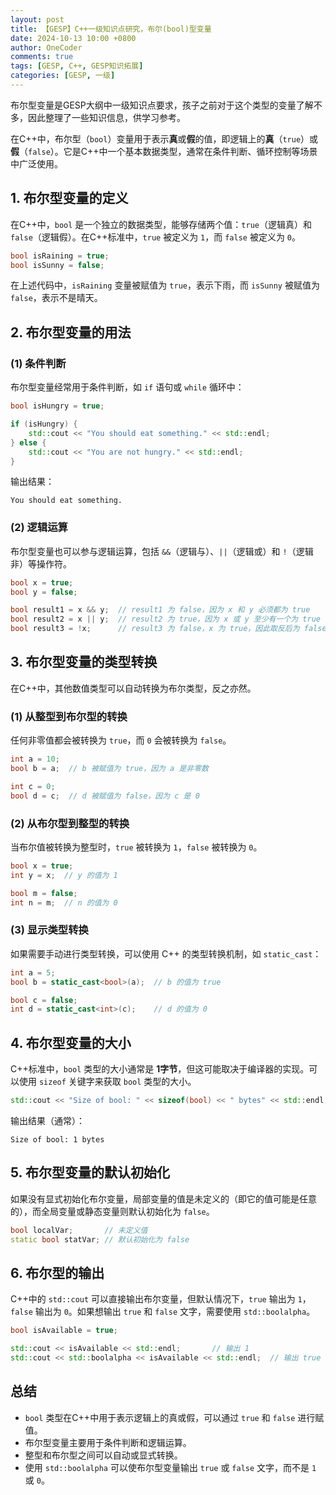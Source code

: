 ```yaml
---
layout: post
title: 【GESP】C++一级知识点研究，布尔(bool)型变量
date: 2024-10-13 10:00 +0800
author: OneCoder
comments: true
tags: [GESP, C++, GESP知识拓展]
categories: [GESP, 一级]
---
```

布尔型变量是GESP大纲中一级知识点要求，孩子之前对于这个类型的变量了解不多，因此整理了一些知识信息，供学习参考。

<!--more-->

在C++中，布尔型（`bool`）变量用于表示**真**或**假**的值，即逻辑上的**真**（`true`）或**假**（`false`）。它是C++中一个基本数据类型，通常在条件判断、循环控制等场景中广泛使用。

## 1. **布尔型变量的定义**

在C++中，`bool` 是一个独立的数据类型，能够存储两个值：`true`（逻辑真）和 `false`（逻辑假）。在C++标准中，`true` 被定义为 `1`，而 `false` 被定义为 `0`。

```cpp
bool isRaining = true;
bool isSunny = false;
```

在上述代码中，`isRaining` 变量被赋值为 `true`，表示下雨，而 `isSunny` 被赋值为 `false`，表示不是晴天。

## 2. **布尔型变量的用法**

### (1) **条件判断**

布尔型变量经常用于条件判断，如 `if` 语句或 `while` 循环中：

```cpp
bool isHungry = true;

if (isHungry) {
    std::cout << "You should eat something." << std::endl;
} else {
    std::cout << "You are not hungry." << std::endl;
}
```

输出结果：

```console
You should eat something.
```

### (2) **逻辑运算**

布尔型变量也可以参与逻辑运算，包括 `&&`（逻辑与）、`||`（逻辑或）和 `!`（逻辑非）等操作符。

```cpp
bool x = true;
bool y = false;

bool result1 = x && y;  // result1 为 false，因为 x 和 y 必须都为 true
bool result2 = x || y;  // result2 为 true，因为 x 或 y 至少有一个为 true
bool result3 = !x;      // result3 为 false，x 为 true，因此取反后为 false
```

## 3. **布尔型变量的类型转换**

在C++中，其他数值类型可以自动转换为布尔类型，反之亦然。

### (1) **从整型到布尔型的转换**

任何非零值都会被转换为 `true`，而 `0` 会被转换为 `false`。

```cpp
int a = 10;
bool b = a;  // b 被赋值为 true，因为 a 是非零数

int c = 0;
bool d = c;  // d 被赋值为 false，因为 c 是 0
```

### (2) **从布尔型到整型的转换**

当布尔值被转换为整型时，`true` 被转换为 `1`，`false` 被转换为 `0`。

```cpp
bool x = true;
int y = x;  // y 的值为 1

bool m = false;
int n = m;  // n 的值为 0
```

### (3) **显示类型转换**

如果需要手动进行类型转换，可以使用 C++ 的类型转换机制，如 `static_cast`：

```cpp
int a = 5;
bool b = static_cast<bool>(a);  // b 的值为 true

bool c = false;
int d = static_cast<int>(c);    // d 的值为 0
```

## 4. **布尔型变量的大小**

C++标准中，`bool` 类型的大小通常是 **1字节**，但这可能取决于编译器的实现。可以使用 `sizeof` 关键字来获取 `bool` 类型的大小。

```cpp
std::cout << "Size of bool: " << sizeof(bool) << " bytes" << std::endl;
```

输出结果（通常）：

```console
Size of bool: 1 bytes
```

## 5. **布尔型变量的默认初始化**

如果没有显式初始化布尔变量，局部变量的值是未定义的（即它的值可能是任意的），而全局变量或静态变量则默认初始化为 `false`。

```cpp
bool localVar;       // 未定义值
static bool statVar; // 默认初始化为 false
```

## 6. **布尔型的输出**

C++中的 `std::cout` 可以直接输出布尔变量，但默认情况下，`true` 输出为 `1`，`false` 输出为 `0`。如果想输出 `true` 和 `false` 文字，需要使用 `std::boolalpha`。

```cpp
bool isAvailable = true;

std::cout << isAvailable << std::endl;       // 输出 1
std::cout << std::boolalpha << isAvailable << std::endl;  // 输出 true
```

## 总结

- `bool` 类型在C++中用于表示逻辑上的真或假，可以通过 `true` 和 `false` 进行赋值。
- 布尔型变量主要用于条件判断和逻辑运算。
- 整型和布尔型之间可以自动或显式转换。
- 使用 `std::boolalpha` 可以使布尔型变量输出 `true` 或 `false` 文字，而不是 `1` 或 `0`。
